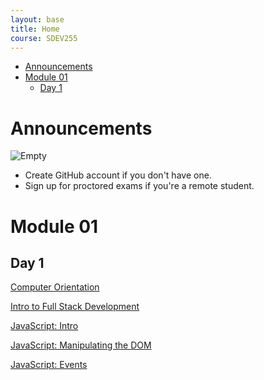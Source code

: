```yaml
---
layout: base
title: Home
course: SDEV255
---
```


- [Announcements](#announcements)
- [Module 01](#module-01)
  - [Day 1](#day-1)

# Announcements

![Empty](https://encrypted-tbn0.gstatic.com/images?q=tbn:ANd9GcS1DRSnSPeoqsbaeBITkzKYK8rwadli-d-JcuREzOwcnx8-Zby_iVfQxargkOG1yv45TWg&usqp=CAU)

- Create GitHub account if you don't have one.
- Sign up for proctored exams if you're a remote student.

# Module 01

## Day 1

[Computer Orientation](../common/computer_orientation.html?course=SDEV255)

[Intro to Full Stack Development](intro_full_stack_development.md)

[JavaScript: Intro](javascript_intro.md)

[JavaScript: Manipulating the DOM](javascript_manipulating_dom.md)

[JavaScript: Events](javascript_events.md)

<!-- [Understanding URLs](urls.md) -->

<!--
# Old Lecture Schedule

[M02: JS Part II: form validation; event listeners; objects, properties, and methods; JSON; AJAX](m02.md)

[M03: PHP: Variables; Arrays; Control structures; Objects; HTML Integration](m03.md)

# New Lecture Schedule

## Module 04

### Day 1

[PHP: Exception Handling](php_exception_handling.md)

[HTTP Headers](php_http_headers.md)

[HTTP Status Codes](php_http_status_codes.md)

[PHP: Include and Require](php_include_require.md)

[PHP: Ternary If and Null Coalescing Operators](php_ternary_if_null_coalescing_operators.md)

### Day 2

[HTML Forms](../common/html_forms.html?course=SDEV255)

[PHP: Super Global Arrays](php_superglobal_arrays.md)

[PHP: Using GET](php_GET.md)

[PHP: Input Validation](php_input_validation.md)

[PHP: Input Sanitization](php_input_sanitization.md)

## Module 05

### Day 1

[PHP: Using POST](php_POST.md)

[PHP: Filter Functions](php_filter_functions.md)

-->
